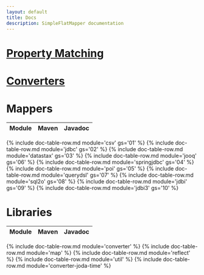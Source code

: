 ```yaml
---
layout: default
title: Docs
description: SimpleFlatMapper documentation
---
```


# [Property Matching](0201-property-mapping.html)

# [Converters](0202-converters.html)
# Mappers

| Module | Maven | Javadoc |
|----|---:|---:|
{% include doc-table-row.md module='csv' gs='01' %}
{% include doc-table-row.md module='jdbc' gs='02' %}
{% include doc-table-row.md module='datastax' gs='03' %}
{% include doc-table-row.md module='jooq' gs='06' %}
{% include doc-table-row.md module='springjdbc' gs='04' %}
{% include doc-table-row.md module='poi' gs='05' %}
{% include doc-table-row.md module='querydsl' gs='07' %}
{% include doc-table-row.md module='sql2o' gs='08' %}
{% include doc-table-row.md module='jdbi' gs='09' %}
{% include doc-table-row.md module='jdbi3' gs='10' %}

# Libraries

|Module|Maven|Javadoc|
|----|---|---|
{% include doc-table-row.md module='converter' %}
{% include doc-table-row.md module='map' %}
{% include doc-table-row.md module='reflect' %}
{% include doc-table-row.md module='util' %}
{% include doc-table-row.md module='converter-joda-time' %}



 
 
 


 
